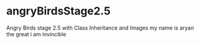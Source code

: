 # angryBirdsStage2.5
Angry Birds stage 2.5 with Class Inheritance and Images
my name is aryan the great  i am invincible
